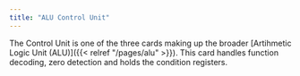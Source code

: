 ```yaml
---
title: "ALU Control Unit"
---
```


The Control Unit is one of the three cards making up the broader 
[Artihmetic Logic Unit (ALU)]({{< relref "/pages/alu" >}}). 
This card handles function decoding, zero detection and holds the condition registers.
